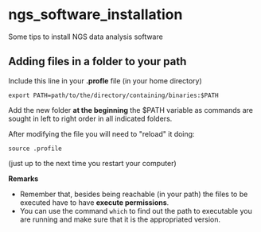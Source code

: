 ngs_software_installation
=========================

Some tips to install NGS data analysis software



Adding files in a folder to your path
--------------------------------------

Include this line in your __.profle__ file (in your home directory)

    export PATH=path/to/the/directory/containing/binaries:$PATH

Add the new folder __at the beginning__ the $PATH variable as commands are sought in left to right order in all indicated folders.

After modifying the file you will need to "reload" it doing:

    source .profile

(just up to the next time you restart your computer)


__Remarks__

- Remember that, besides being reachable (in your path) the files to be executed have to have __execute permissions__.
- You can use the command `which` to find out the path to executable you are running and make sure that it is the appropriated version.
